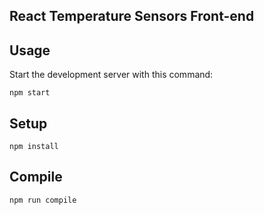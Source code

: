 React Temperature Sensors Front-end
---
 

Usage
---
 
Start the development server with this command:
 
```
npm start
```
 
Setup
---
 
```
npm install
```
 
 
 
Compile
---
 
```
npm run compile
```
